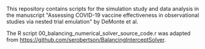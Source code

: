 This repository contains scripts for the simulation study and data analysis in the manuscript "Assessing COVID-19 vaccine effectiveness in observational studies via nested trial emulation" by DeMonte et al.

The R script 00_balancing_numerical_solver_source_code.r was adapted from https://github.com/serobertson/BalancingInterceptSolver.
